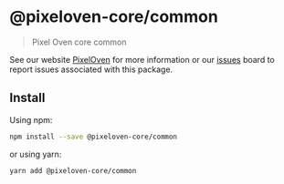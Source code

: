 # @pixeloven-core/common

> Pixel Oven core common

See our website [PixelOven](https://www.pixeloven.com/) for more information or our [issues](https://github.com/pixeloven/pixeloven/issues) board to report issues associated with this package.

## Install

Using npm:

```sh
npm install --save @pixeloven-core/common
```

or using yarn:

```sh
yarn add @pixeloven-core/common
```
